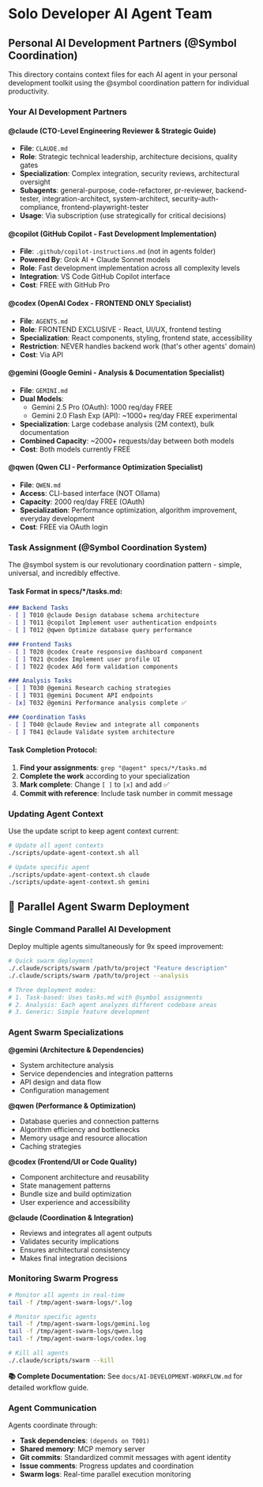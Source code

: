 # Solo Developer AI Agent Team

## Personal AI Development Partners (@Symbol Coordination)

This directory contains context files for each AI agent in your personal development toolkit using the @symbol coordination pattern for individual productivity.

### Your AI Development Partners

#### @claude (CTO-Level Engineering Reviewer & Strategic Guide)
- **File**: `CLAUDE.md`
- **Role**: Strategic technical leadership, architecture decisions, quality gates
- **Specialization**: Complex integration, security reviews, architectural oversight
- **Subagents**: general-purpose, code-refactorer, pr-reviewer, backend-tester, integration-architect, system-architect, security-auth-compliance, frontend-playwright-tester
- **Usage**: Via subscription (use strategically for critical decisions)

#### @copilot (GitHub Copilot - Fast Development Implementation)
- **File**: `.github/copilot-instructions.md` (not in agents folder)
- **Powered By**: Grok AI + Claude Sonnet models
- **Role**: Fast development implementation across all complexity levels
- **Integration**: VS Code GitHub Copilot interface
- **Cost**: FREE with GitHub Pro

#### @codex (OpenAI Codex - FRONTEND ONLY Specialist)
- **File**: `AGENTS.md`
- **Role**: FRONTEND EXCLUSIVE - React, UI/UX, frontend testing
- **Specialization**: React components, styling, frontend state, accessibility
- **Restriction**: NEVER handles backend work (that's other agents' domain)
- **Cost**: Via API

#### @gemini (Google Gemini - Analysis & Documentation Specialist)
- **File**: `GEMINI.md`
- **Dual Models**:
  - Gemini 2.5 Pro (OAuth): 1000 req/day FREE
  - Gemini 2.0 Flash Exp (API): ~1000+ req/day FREE experimental
- **Specialization**: Large codebase analysis (2M context), bulk documentation
- **Combined Capacity**: ~2000+ requests/day between both models
- **Cost**: Both models currently FREE

#### @qwen (Qwen CLI - Performance Optimization Specialist)
- **File**: `QWEN.md`
- **Access**: CLI-based interface (NOT Ollama)
- **Capacity**: 2000 req/day FREE (OAuth)
- **Specialization**: Performance optimization, algorithm improvement, everyday development
- **Cost**: FREE via OAuth login
### Task Assignment (@Symbol Coordination System)

The @symbol system is our revolutionary coordination pattern - simple, universal, and incredibly effective.

#### Task Format in specs/*/tasks.md:
```markdown
### Backend Tasks
- [ ] T010 @claude Design database schema architecture
- [ ] T011 @copilot Implement user authentication endpoints
- [ ] T012 @qwen Optimize database query performance

### Frontend Tasks  
- [ ] T020 @codex Create responsive dashboard component
- [ ] T021 @codex Implement user profile UI
- [ ] T022 @codex Add form validation components

### Analysis Tasks
- [ ] T030 @gemini Research caching strategies
- [ ] T031 @gemini Document API endpoints
- [x] T032 @gemini Performance analysis complete ✅

### Coordination Tasks
- [ ] T040 @claude Review and integrate all components
- [ ] T041 @claude Validate system architecture
```

#### Task Completion Protocol:
1. **Find your assignments**: `grep "@agent" specs/*/tasks.md`
2. **Complete the work** according to your specialization
3. **Mark complete**: Change `[ ]` to `[x]` and add ✅
4. **Commit with reference**: Include task number in commit message

### Updating Agent Context

Use the update script to keep agent context current:

```bash
# Update all agent contexts
./scripts/update-agent-context.sh all

# Update specific agent
./scripts/update-agent-context.sh claude
./scripts/update-agent-context.sh gemini
```

## 🚀 Parallel Agent Swarm Deployment

### Single Command Parallel AI Development

Deploy multiple agents simultaneously for 9x speed improvement:

```bash
# Quick swarm deployment
./.claude/scripts/swarm /path/to/project "Feature description"
./.claude/scripts/swarm /path/to/project --analysis

# Three deployment modes:
# 1. Task-based: Uses tasks.md with @symbol assignments
# 2. Analysis: Each agent analyzes different codebase areas  
# 3. Generic: Simple feature development
```

### Agent Swarm Specializations

**@gemini (Architecture & Dependencies)**
- System architecture analysis
- Service dependencies and integration patterns
- API design and data flow
- Configuration management

**@qwen (Performance & Optimization)**  
- Database queries and connection patterns
- Algorithm efficiency and bottlenecks
- Memory usage and resource allocation
- Caching strategies

**@codex (Frontend/UI or Code Quality)**
- Component architecture and reusability
- State management patterns
- Bundle size and build optimization
- User experience and accessibility

**@claude (Coordination & Integration)**
- Reviews and integrates all agent outputs
- Validates security implications
- Ensures architectural consistency
- Makes final integration decisions

### Monitoring Swarm Progress

```bash
# Monitor all agents in real-time
tail -f /tmp/agent-swarm-logs/*.log

# Monitor specific agents
tail -f /tmp/agent-swarm-logs/gemini.log
tail -f /tmp/agent-swarm-logs/qwen.log
tail -f /tmp/agent-swarm-logs/codex.log

# Kill all agents
./.claude/scripts/swarm --kill
```

**📚 Complete Documentation:** See `docs/AI-DEVELOPMENT-WORKFLOW.md` for detailed workflow guide.

### Agent Communication

Agents coordinate through:
- **Task dependencies**: `(depends on T001)`
- **Shared memory**: MCP memory server
- **Git commits**: Standardized commit messages with agent identity
- **Issue comments**: Progress updates and coordination
- **Swarm logs**: Real-time parallel execution monitoring

